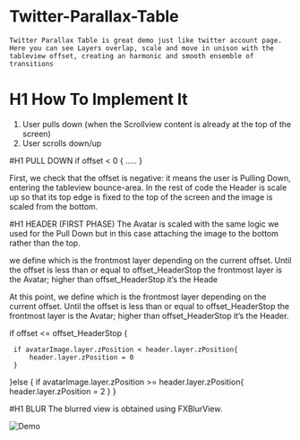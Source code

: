 # Twitter-Parallax-Table

    Twitter Parallax Table is great demo just like twitter account page. Here you can see Layers overlap, scale and move in unison with the tableview offset, creating an harmonic and smooth ensemble of transitions 

# H1 How To Implement It

1) User pulls down (when the Scrollview content is already at the top of the screen)
2) User scrolls down/up


#H1 PULL DOWN
if offset < 0 {
 .....
}

First, we check that the offset is negative: it means the user is Pulling Down, entering the tableview bounce-area.
In the rest of code the Header is scale up so that its top edge is fixed to the top of the screen and the image is scaled from the bottom.

#H1 HEADER (FIRST PHASE)
The Avatar is scaled with the same logic we used for the Pull Down but in this case attaching the image to the bottom rather than the top.

we define which is the frontmost layer depending on the current offset. Until the offset is less than or equal to offset_HeaderStop the frontmost layer is the Avatar; higher than offset_HeaderStop it’s the Heade

At this point, we define which is the frontmost layer depending on the current offset. Until the offset is less than or equal to offset_HeaderStop the frontmost layer is the Avatar; higher than offset_HeaderStop it’s the Header.

if offset <= offset_HeaderStop {
 
     if avatarImage.layer.zPosition < header.layer.zPosition{
         header.layer.zPosition = 0
     }
 
 }else {
     if avatarImage.layer.zPosition >= header.layer.zPosition{
         header.layer.zPosition = 2
     }
 }

#H1 BLUR
The blurred view is obtained using FXBlurView.

![Demo][1]


  [1]: https://github.com/Azilen/Twitter-Parallax-Table/blob/master/twitter.gif
